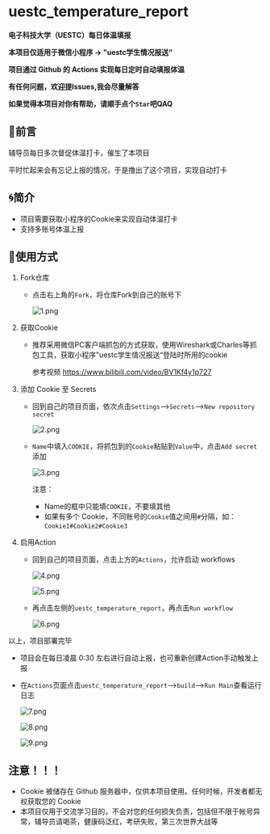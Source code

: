 # uestc_temperature_report

**电子科技大学（UESTC）每日体温填报**

**本项目仅适用于微信小程序 ->  "uestc学生情况报送“**

**项目通过 Github 的 Actions 实现每日定时自动填报体温**

**有任何问题，欢迎提Issues,我会尽量解答**

**如果觉得本项目对你有帮助，请顺手点个`Star`吧QAQ**



## **💭前言**

辅导员每日多次督促体温打卡，催生了本项目

平时忙起来会有忘记上报的情况，于是撸出了这个项目，实现自动打卡





## **🌀简介**

+ 项目需要获取小程序的Cookie来实现自动体温打卡
+ 支持多账号体温上报





## 🔨**使用方式**

1. Fork仓库
   
   + 点击右上角的`Fork`，将仓库Fork到自己的账号下
   
     ![1.png](https://i.loli.net/2021/04/22/c3AO9MGroSKFW5Z.png)
2. 获取Cookie

   + 推荐采用微信PC客户端抓包的方式获取，使用Wireshark或Charles等抓包工具，获取小程序"uestc学生情况报送“登陆时所用的cookie

     参考视频 https://www.bilibili.com/video/BV1Kf4y1p727
3. 添加 Cookie 至 Secrets
   + 回到自己的项目页面，依次点击`Settings`-->`Secrets`-->`New repository secret`

     ![2.png](https://i.loli.net/2021/04/22/nsX6qYkMr3O7JKA.png)

   + `Name`中填入`COOKIE`，将抓包到的`Cookie`粘贴到`Value`中，点击`Add secret`添加

     ![3.png](https://i.loli.net/2021/04/22/F2QGyZLUXtn5fDo.png)

     注意：

     + Name的框中只能填`COOKIE`，不要填其他
     + 如果有多个 Cookie，不同账号的`Cookie`值之间用`#`分隔，如：`Cookie1#Cookie2#Cookie3`
4. 启用Action

   + 回到自己的项目页面，点击上方的`Actions`，允许启动 workflows

     ![4.png](https://i.loli.net/2021/04/22/odAhnRwtiTWymMz.png)

     ![5.png](https://i.loli.net/2021/04/22/9fsOp2iT8md64BX.png)

   + 再点击左侧的`uestc_temperature_report`，再点击`Run workflow`

     ![6.png](https://i.loli.net/2021/04/22/Ze8u4gKFlEtaN6o.png)

以上，项目部署完毕

+ 项目会在每日凌晨 0:30 左右进行自动上报，也可重新创建Action手动触发上报

+ 在`Actions`页面点击`uestc_temperature_report`-->`build`-->`Run Main`查看运行日志

  ![7.png](https://i.loli.net/2021/04/22/oB8qXNcUZwJfj9i.png)

  ![8.png](https://i.loli.net/2021/04/22/yQiNKLM6I3SBT1A.png)

  ![9.png](https://i.loli.net/2021/04/22/bYWVBTJvFGwoqDC.png)

  





## **注意！！！**

+ Cookie 被储存在 Github 服务器中，仅供本项目使用。任何时候，开发者都无权获取您的 Cookie
+ 本项目仅用于交流学习目的，不会对您的任何损失负责，包括但不限于帐号异常，辅导员请喝茶，健康码泛红，考研失败，第三次世界大战等
